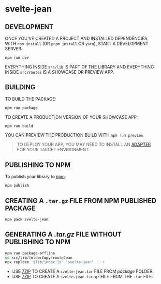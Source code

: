 # svelte-jean

## DEVELOPMENT

ONCE YOU'VE CREATED A PROJECT AND INSTALLED DEPENDENCIES WITH `npm install` (OR `pnpm install` OR `yarn`), START A DEVELOPMENT SERVER:

```bash
npm run dev
```

EVERYTHING INSIDE `src/lib` IS PART OF THE LIBRARY AND EVERYTHING INSIDE `src/routes` IS A SHOWCASE OR PREVIEW APP.

## BUILDING

TO BUILD THE PACKAGE:

```bash
npm run package
```

TO CREATE A PRODUCTION VERSION OF YOUR SHOWCASE APP:

```bash
npm run build
```

YOU CAN PREVIEW THE PRODUCTION BUILD WITH `npm run preview`.

> TO DEPLOY YOUR APP, YOU MAY NEED TO INSTALL AN [ADAPTER](https://kit.svelte.dev/docs/adapters) FOR YOUR TARGET ENVIRONMENT.

## PUBLISHING TO NPM

To publish your library to [npm](https://www.npmjs.com):

```bash
npm publish
```

## CREATING A `.tar.gz` FILE FROM NPM PUBLISHED PACKAGE

```bash
npm pack svelte-jean
```

## GENERATING A _.tar.gz_ FILE WITHOUT PUBLISHING TO NPM

```bash
npm run package-offline
cd src/lib/folderCopy/routeJean
npx replace '$lib/index.js' 'svelte-jean' . -r
```

* USE [7ZIP](https://www.7-zip.org/) TO CREATE A `svelte-jean.tar` FILE FROM _package_ FOLDER.
* USE [7ZIP](https://www.7-zip.org/) TO CREATE A  `svelte.jean.tar.gz` FILE FROM THE `.tar` FILE.
